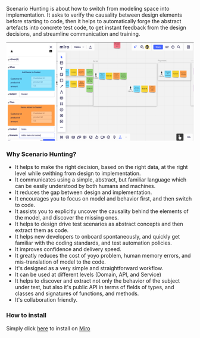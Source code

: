 Scenario Hunting is about how to switch from modeling space into implementation. It asks to verify the causality between design elements before starting to code, then it helps to automatically forge the abstract artefacts into concrete test code, to get instant feedback from the design decisions, and streamline communication and training.




![Demo](https://raw.githubusercontent.com/ScenarioHunting/ScenarioHunting/develop/Demo.png "Demo image")


### Why Scenario Hunting?

* It helps to make the right decision, based on the right data, at the right level while swithing from design to implementation. 
* It communicates using a simple, abstract, but familiar language which can be easily understood by both humans and machines. 
* It reduces the gap between design and implementation. 
* It encourages you to focus on model and behavior  first, and then switch to code. 
* It assists you to explicitly uncover the causality behind the elements of the model, and discover the missing ones. 
* It helps to design drive test scenarios as abstract concepts and then extract them as code. 
* It helps new developers to onboard spontaneously, and quickly get familiar with the coding standards, and test automation policies. 
* It improves confidence and delivery speed. 
* It greatly reduces the cost of yoyo problem, human memory errors, and mis-translation of model to the code. 
* It's designed as a very simple and straightforward workflow. 
* It can be used at different levels (Domain, API, and Service)
* It helps to discover and extract not only the behavior of the subject under test, but also it's public API in terms of fields of types, and classes and signatures of functions, and methods. 
* It's collaboration friendly. 


### How to install
Simply click [here](https://miro.com/oauth/authorize/?response_type=code&client_id=3074457356753256770&redirect_uri=%2Fconfirm-app-install%2F) to install on [Miro](https://miro.com)
